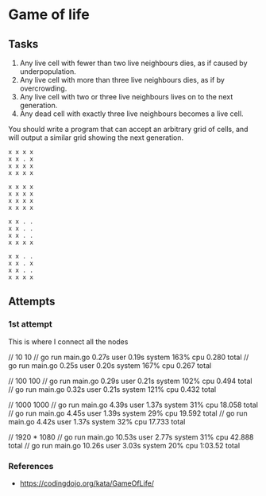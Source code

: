 # Game of life

## Tasks
1. Any live cell with fewer than two live neighbours dies, as if caused by underpopulation.
2. Any live cell with more than three live neighbours dies, as if by overcrowding.
3. Any live cell with two or three live neighbours lives on to the next generation.
4. Any dead cell with exactly three live neighbours becomes a live cell.

You should write a program that can accept an arbitrary grid of cells, and will output a similar grid showing the next generation.

```
x x x x 
x x . x 
x x x x
x x x x

x x x x 
x x x x 
x x x x
x x x x
```

```
x x . . 
x x . . 
x x . .
x x x x

x x . . 
x x . x 
x x . .
x x x x
```

## Attempts

### 1st attempt

This is where I connect all the nodes

// 10 10
// go run main.go  0.27s user 0.19s system 163% cpu 0.280 total
// go run main.go  0.25s user 0.20s system 167% cpu 0.267 total

// 100 100
// go run main.go  0.29s user 0.21s system 102% cpu 0.494 total
// go run main.go  0.32s user 0.21s system 121% cpu 0.432 total

// 1000 1000
// go run main.go  4.39s user 1.37s system 31% cpu 18.058 total
// go run main.go  4.45s user 1.39s system 29% cpu 19.592 total
// go run main.go  4.42s user 1.37s system 32% cpu 17.733 total

// 1920 * 1080
// go run main.go  10.53s user 2.77s system 31% cpu 42.888 total
// go run main.go  10.26s user 3.03s system 20% cpu 1:03.52 total


### References
- https://codingdojo.org/kata/GameOfLife/